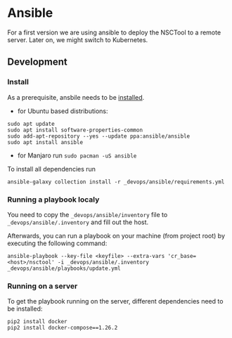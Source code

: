 Ansible
===

For a first version we are using ansible to deploy the NSCTool to a remote server. Later on, we might switch to Kubernetes.

## Development

### Install

As a prerequisite, ansbile needs to be [installed](https://docs.ansible.com/ansible/latest/installation_guide/intro_installation.html). 

* for Ubuntu based distributions:
```shell
sudo apt update
sudo apt install software-properties-common
sudo add-apt-repository --yes --update ppa:ansible/ansible
sudo apt install ansible
```
* for Manjaro run `sudo pacman -uS ansible`


To install all dependencies run
```shell
ansible-galaxy collection install -r _devops/ansible/requirements.yml
```

### Running a playbook localy

You need to copy the `_devops/ansible/inventory` file to `_devops/ansible/.inventory` and fill out the host.

Afterwards, you can run a playbook on your machine (from project root) by executing the following command:

```shell
ansible-playbook --key-file <keyfile> --extra-vars 'cr_base=<host>/nsctool' -i _devops/ansible/.inventory _devops/ansible/playbooks/update.yml
```

### Running on a server
To get the playbook running on the server, different dependencies need to be installed:

```shell
pip2 install docker
pip2 install docker-compose==1.26.2
```

